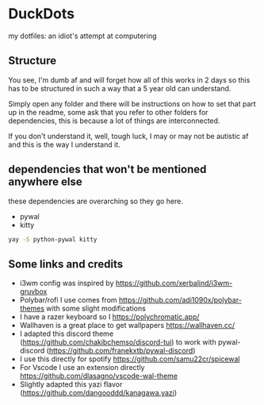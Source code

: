 # DuckDots
my dotfiles: an idiot's attempt at computering


## Structure
You see, I'm dumb af and will forget how all of this works in 2 days so this has to be structured in such a way that a 5 year old can understand.

Simply open any folder and there will be instructions on how to set that part up in the readme, some ask that you refer to other folders for dependencies, this is because a lot of things are interconnected.

If you don't understand it, well, tough luck, I may or may not be autistic af and this is the way I understand it.

## dependencies that won't be mentioned anywhere else
these dependencies are overarching so they go here.

- pywal
- kitty

```bash
yay -S python-pywal kitty
```

## Some links and credits
- i3wm config was inspired by https://github.com/xerbalind/i3wm-gruvbox
- Polybar/rofi I use comes from https://github.com/adi1090x/polybar-themes with some slight modifications
- I have a razer keyboard so I https://polychromatic.app/
- Wallhaven is a great place to get wallpapers https://wallhaven.cc/
- I adapted this discord theme (https://github.com/chakibchemso/discord-tui) to work with pywal-discord (https://github.com/franekxtb/pywal-discord)
- I use this directly for spotify https://github.com/samu22cr/spicewal
- For Vscode I use an extension directly https://github.com/dlasagno/vscode-wal-theme
- Slightly adapted this yazi flavor (https://github.com/dangooddd/kanagawa.yazi)
